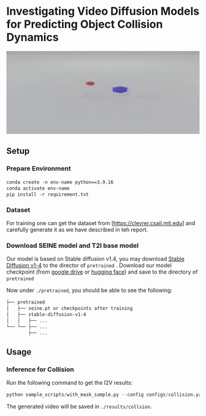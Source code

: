# Investigating Video Diffusion Models for Predicting Object Collision Dynamics
<img src="https://github.com/chaidosa/AI-535-Final-Project/blob/main/col_sim.gif?raw=true" width="800">


##  Setup

### Prepare Environment
```
conda create -n env-name python==3.9.16
conda activate env-name
pip install -r requirement.txt
```

### Dataset
For training one can get the dataset from [https://clevrer.csail.mit.edu] and carefully generate it as we have described in teh report.

### Download SEINE model and T2I base model

Our model is based on Stable diffusion v1.4, you may download [Stable Diffusion v1-4](https://huggingface.co/CompVis/stable-diffusion-v1-4) to the director of ``` pretrained ```
.
Download our model checkpoint (from [google drive](https://drive.google.com/drive/folders/1cWfeDzKJhpb0m6HA5DoMOH0_ItuUY95b?usp=sharing) or [hugging face](https://huggingface.co/xinyuanc91/SEINE/tree/main)) and save to the directory of ```pretrained```


Now under `./pretrained`, you should be able to see the following:
```
├── pretrained
│   ├── seine.pt or checkpoints after training 
│   ├── stable-diffusion-v1-4
│   │   ├── ...
└── └── ├── ...
        ├── ...
```
## Usage
### Inference for Collision
Run the following command to get the I2V results:
```python
python sample_scripts/with_mask_sample.py --config configs/collision.yaml
```
The generated video will be saved in ```./results/collsion```.

